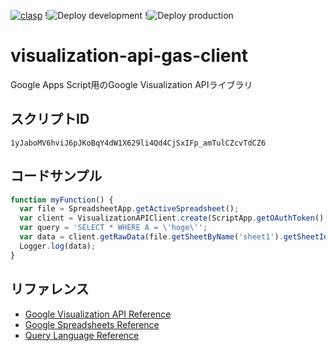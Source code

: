 [![clasp](https://img.shields.io/badge/built%20with-clasp-4285f4.svg)](https://github.com/google/clasp) !![Deploy development](https://github.com/andysumi/visualization-api-gas-client/workflows/Deploy%20development/badge.svg) !![Deploy production](https://github.com/andysumi/visualization-api-gas-client/workflows/Deploy%20production/badge.svg)

# visualization-api-gas-client

Google Apps Script用のGoogle Visualization APIライブラリ

## スクリプトID

`1yJaboMV6hviJ6pJKoBqY4dW1X629li4Qd4CjSxIFp_amTulCZcvTdCZ6`

## コードサンプル

```js
function myFunction() {
  var file = SpreadsheetApp.getActiveSpreadsheet();
  var client = VisualizationAPIClient.create(ScriptApp.getOAuthToken(), file.getId());
  var query = 'SELECT * WHERE A = \'hoge\'';
  var data = client.getRawData(file.getSheetByName('sheet1').getSheetId(), query, 1, 'A:D');
  Logger.log(data);
}
```

## リファレンス

- [Google Visualization API Reference](https://developers.google.com/chart/interactive/docs/reference)
- [Google Spreadsheets Reference](https://developers.google.com/chart/interactive/docs/spreadsheets)
- [Query Language Reference](https://developers.google.com/chart/interactive/docs/querylanguage)
